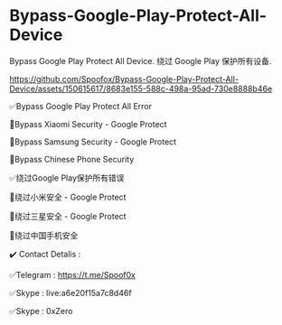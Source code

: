 # Bypass-Google-Play-Protect-All-Device
Bypass Google Play Protect All Device.
绕过 Google Play 保护所有设备.


https://github.com/Spoofox/Bypass-Google-Play-Protect-All-Device/assets/150615617/8683e155-588c-498a-95ad-730e8888b46e




✅Bypass Google Play Protect All Error

🔴Bypass Xiaomi Security - Google Protect

🔴Bypass Samsung Security - Google Protect

🔴Bypass Chinese Phone Security


✅绕过Google Play保护所有错误

🔴绕过小米安全 - Google Protect

🔴绕过三星安全 - Google Protect

🔴绕过中国手机安全


✔️ Contact Detalis :

✅Telegram : https://t.me/Spoof0x

✅Skype : live:a6e20f15a7c8d46f

✅Skype : 0xZero



